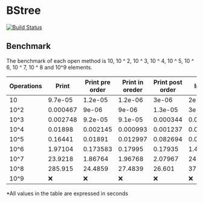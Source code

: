 # BStree
[![Build Status](https://travis-ci.org/BroNaz/BStree.svg?branch=master)](https://travis-ci.org/BroNaz/BStree)






## Benchmark

The benchmark of each open method is 10, 10 ^ 2, 10 ^ 3, 10 ^ 4, 10 ^ 5, 10 ^ 6, 10 ^ 7, 10 ^ 8 and 10^9 elements.


|Operations|Print|Print pre order|Print in oreder|Print post order|Insert|Remove|Exist|Save in file|Load from file|
|---|---|---|---|---|---|---|---|---|---|
|10|9.7e-05|1.2e-05| 1.2e-06|3e-06|2e-05|5.8e-05|1.2e-05|6.5e-05|1.5e-05|
|10^2|0.000467|9e-06|9e-06|1.3e-05|3e-05|5.7e-05|5.6e-05|7e-06|1e-05|
|10^3|0.002748|9.2e-05| 9.1e-05|0.000344|0.000475|0.000763|0.000968|0.000887|0.00196|
|10^4|0.01898|0.002145|0.000993|0.001237| 0.006438|0.010102| 0.004176|0.00173|0.007497|
|10^5|0.16441|0.01891|0.012997|0.082694|0.090446|0.155896|0.054656|0.045351|0.0789695|
|10^6|1.97104|0.173583|0.17995|0.17935| 1.44197| 2.63441|1.16417|0.785351 |0.785623|
|10^7|23.9218| 1.86764|1.96768|2.07967|24.2168|48.1904|23.8459|2.1585|7.98024|
|10^8|285.915|24.4859|27.4839|26.601|377.816|754.782|376.19|29.2049| 72.8528|
|10^9|:x:|:x:|:x:|:x:|:x:|:x:|:x:|:x:|:x:|

*All values in the table are expressed in seconds


